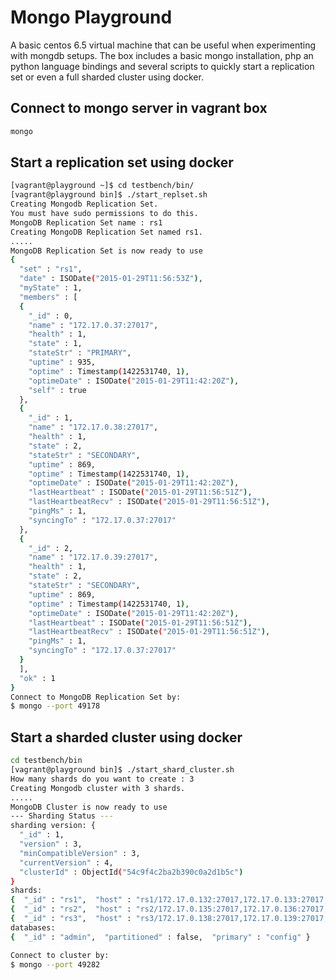 # Mongo Playground

A basic centos 6.5 virtual machine that can be useful when experimenting with mongdb
setups. The box includes a basic mongo installation, php an python language bindings
and several scripts to quickly start a replication set or even a full sharded cluster using docker.

## Connect to mongo server in vagrant box

``` bash
mongo
```

## Start a replication set using docker

``` bash
[vagrant@playground ~]$ cd testbench/bin/
[vagrant@playground bin]$ ./start_replset.sh
Creating Mongodb Replication Set.
You must have sudo permissions to do this.
MongoDB Replication Set name : rs1
Creating MongoDB Replication Set named rs1.
.....
MongoDB Replication Set is now ready to use
{
  "set" : "rs1",
  "date" : ISODate("2015-01-29T11:56:53Z"),
  "myState" : 1,
  "members" : [
  {
    "_id" : 0,
    "name" : "172.17.0.37:27017",
    "health" : 1,
    "state" : 1,
    "stateStr" : "PRIMARY",
    "uptime" : 935,
    "optime" : Timestamp(1422531740, 1),
    "optimeDate" : ISODate("2015-01-29T11:42:20Z"),
    "self" : true
  },
  {
    "_id" : 1,
    "name" : "172.17.0.38:27017",
    "health" : 1,
    "state" : 2,
    "stateStr" : "SECONDARY",
    "uptime" : 869,
    "optime" : Timestamp(1422531740, 1),
    "optimeDate" : ISODate("2015-01-29T11:42:20Z"),
    "lastHeartbeat" : ISODate("2015-01-29T11:56:51Z"),
    "lastHeartbeatRecv" : ISODate("2015-01-29T11:56:51Z"),
    "pingMs" : 1,
    "syncingTo" : "172.17.0.37:27017"
  },
  {
    "_id" : 2,
    "name" : "172.17.0.39:27017",
    "health" : 1,
    "state" : 2,
    "stateStr" : "SECONDARY",
    "uptime" : 869,
    "optime" : Timestamp(1422531740, 1),
    "optimeDate" : ISODate("2015-01-29T11:42:20Z"),
    "lastHeartbeat" : ISODate("2015-01-29T11:56:51Z"),
    "lastHeartbeatRecv" : ISODate("2015-01-29T11:56:51Z"),
    "pingMs" : 1,
    "syncingTo" : "172.17.0.37:27017"
  }
  ],
  "ok" : 1
}
Connect to MongoDB Replication Set by:
$ mongo --port 49178
```

## Start a sharded cluster using docker

``` bash
cd testbench/bin
[vagrant@playground bin]$ ./start_shard_cluster.sh
How many shards do you want to create : 3
Creating Mongodb cluster with 3 shards.
.....
MongoDB Cluster is now ready to use
--- Sharding Status ---
sharding version: {
  "_id" : 1,
  "version" : 3,
  "minCompatibleVersion" : 3,
  "currentVersion" : 4,
  "clusterId" : ObjectId("54c9f4c2ba2b390c0a2d1b5c")
}
shards:
{  "_id" : "rs1",  "host" : "rs1/172.17.0.132:27017,172.17.0.133:27017,172.17.0.134:27017" }
{  "_id" : "rs2",  "host" : "rs2/172.17.0.135:27017,172.17.0.136:27017,172.17.0.137:27017" }
{  "_id" : "rs3",  "host" : "rs3/172.17.0.138:27017,172.17.0.139:27017,172.17.0.140:27017" }
databases:
{  "_id" : "admin",  "partitioned" : false,  "primary" : "config" }

Connect to cluster by:
$ mongo --port 49282
```
